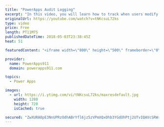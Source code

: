 ```yaml
---
title: "PowerApps Audit Logging"
excerpt: "In this video, you will learn how to track when users modify your data with PowerApps. We do this using the User() and Now() function combined with OnSuccess. Not terribly complicated but an effective solution for tracking that info you need.  Video on the User() function https://www.youtube.com/watch?v=FpXrF5NDZbI"
originalUrl: https://youtube.com/watch?v=tNKcsuL72ks
type: video
price: Free
length: PT11M7S
publishedDateTime: 2018-05-03T23:38:45Z
heat: 51

featuredContent: "<iframe width=\"800\" height=\"500\" frameborder=\"0\" src=\"https://www.youtube.com/embed/tNKcsuL72ks\" allow=\"accelerometer; autoplay; encrypted-media; gyroscope; picture-in-picture\" allowfullscreen></iframe>"

provider:
  name: PowerApps911
  domain: powerapps911.com

topics:
  - Power Apps

images:
  - url: https://i.ytimg.com/vi/tNKcsuL72ks/maxresdefault.jpg
    width: 1280
    height: 720
    isCached: true

secured: "ZwXURA0pE3NnUPRzOdhABrYfl6jz5zVPmXQxOhb3YGdOhPtj2UTvIQAVcSRWrNBHl4kyJ6QHZTX5TP7UmsUVUHqY+/edBrP72mtKMlCNY/dSho1hUZ0Bc5eQcEAU5hB8+84/GOzDrrsK+X0QaXqEgWru4Ku+WEZrMDEq4oKYMO07fB5qArMn3qKB4q3c7R8JyrnBpOc5rIdGrprq/Lo8fht7nhFtby5BICYY35ibgfai+gRcMJ9DKhWQenV76JvbTIe5NIfHTofw/P++KAfnXlLoj0YLPsZQAH14R/t9zFfrvz75g+hs8a6D643UrGJAPM8V7r7oS2AVS4sBjuN1MSe1qBm1oaMQAa/6S3NdosGF238MXH+ocxNgk04Ti2jIZUpRQAeLFySUM//qeG6QapvatBbqj4APwcXhW/hKro0=;+TPNYqh/UvF1tw3Jq293/Q=="
---
```


